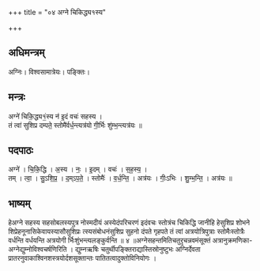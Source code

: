 +++
title = "०४ अग्ने चिकिद्ध्य१स्य"

+++
## अधिमन्त्रम्
अग्निः। विश्वसामात्रेयः। पङ्क्तिः।

## मन्त्रः
अग्ने॑ चिकि॒द्ध्य१॒॑स्य न॑ इ॒दं वचः॑ सहस्य ।  
तं त्वा॑ सुशिप्र दम्पते॒ स्तोमै॑र्वर्ध॒न्त्यत्र॑यो गी॒र्भिः शु॑म्भ॒न्त्यत्र॑यः ॥

## पदपाठः
अग्ने॑ । चि॒कि॒द्धि । अ॒स्य । नः॒ । इ॒दम् । वचः॑ । स॒ह॒स्य॒ ।  
तम् । त्वा॒ । सु॒ऽशि॒प्र॒ । द॒म्ऽप॒ते॒ । स्तोमैः॑ । व॒र्ध॒न्ति॒ । अत्र॑यः । गीः॒ऽभिः । शु॒म्भ॒न्ति॒ । अत्र॑यः ॥

## भाष्यम्
हेअग्ने सहस्य सहसोबलस्यपुत्र नोस्मदीयं अस्येदंपरिचरणं इदंवचः स्तोत्रंच चिकिद्धि जानीहि हेसुशिप्र शोभने शिप्रेहनूनासिकेवायस्यासौसुशिप्रः त्स्यसंबोधनंसुशिप्र सुहनो दंपते गृहपते तं त्वां अत्रयोत्रिपुत्राः स्तोमैःस्तोत्रैः वर्धन्ति वर्धयन्ति अत्रयोगी र्भिःशुंभन्त्यलङ्कुर्वन्ति ॥ ४ ॥अग्नेसहन्तमितिचतुरृचन्नवमंसूक्तं अत्रानुक्रमणिका-अग्नेद्युम्नोविश्वचर्षणिरिति । द्युम्नऋषिः चतुर्थीपङ्क्तिराद्यास्तिस्रोनुष्टुभः अग्निर्देवता प्रातरनुवाकाश्विनशस्त्रयोर्दशसूक्तान्तः पातितत्वादुक्तोविनियोगः ।
